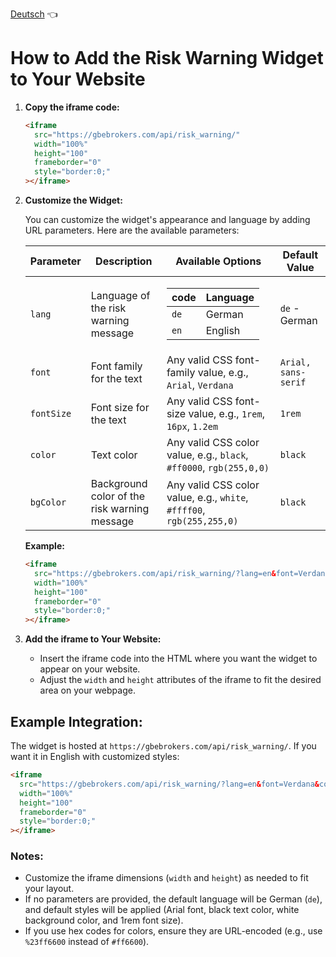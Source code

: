 [Deutsch](https://github.com/gbe-brokers/risk-warning/blob/main/README.md) 👈

# How to Add the Risk Warning Widget to Your Website

1.  **Copy the iframe code:**

    ```html
    <iframe
      src="https://gbebrokers.com/api/risk_warning/"
      width="100%"
      height="100"
      frameborder="0"
      style="border:0;"
    ></iframe>
    ```

2.  **Customize the Widget:**

    You can customize the widget's appearance and language by adding URL parameters. Here are the available parameters:

    | Parameter  | Description                                  | Available Options                                                                                                                                                                                      | Default Value       |
    | ---------- | -------------------------------------------- | ------------------------------------------------------------------------------------------------------------------------------------------------------------------------------------------------------ | ------------------- |
    | `lang`     | Language of the risk warning message         | <table> <thead> <tr> <th>code</th> <th>Language</th> </tr> </thead> <tbody> <tr> <td><code>de</code></td> <td>German</td> </tr> <tr> <td><code>en</code></td> <td>English</td> </tr> </tbody> </table> | `de` - German       |
    | `font`     | Font family for the text                     | Any valid CSS font-family value, e.g., `Arial`, `Verdana`                                                                                                                                              | `Arial, sans-serif` |
    | `fontSize` | Font size for the text                       | Any valid CSS font-size value, e.g., `1rem`, `16px`, `1.2em`                                                                                                                                           | `1rem`              |
    | `color`    | Text color                                   | Any valid CSS color value, e.g., `black`, `#ff0000`, `rgb(255,0,0)`                                                                                                                                    | `black`             |
    | `bgColor`  | Background color of the risk warning message | Any valid CSS color value, e.g., `white`, `#ffff00`, `rgb(255,255,0)`                                                                                                                                  | `black`             |

    **Example:**

    ```html
    <iframe
      src="https://gbebrokers.com/api/risk_warning/?lang=en&font=Verdana&color=red&bgColor=yellow&fontSize=15px"
      width="100%"
      height="100"
      frameborder="0"
      style="border:0;"
    ></iframe>
    ```

3.  **Add the iframe to Your Website:**

    - Insert the iframe code into the HTML where you want the widget to appear on your website.
    - Adjust the `width` and `height` attributes of the iframe to fit the desired area on your webpage.

## Example Integration:

The widget is hosted at `https://gbebrokers.com/api/risk_warning/`. If you want it in English with customized styles:

```html
<iframe
  src="https://gbebrokers.com/api/risk_warning/?lang=en&font=Verdana&color=white&bgColor=%23ff6600&fontSize=1.2rem"
  width="100%"
  height="100"
  frameborder="0"
  style="border:0;"
></iframe>
```

### Notes:

- Customize the iframe dimensions (`width` and `height`) as needed to fit your layout.
- If no parameters are provided, the default language will be German (`de`), and default styles will be applied (Arial font, black text color, white background color, and 1rem font size).
- If you use hex codes for colors, ensure they are URL-encoded (e.g., use `%23ff6600` instead of `#ff6600`).
